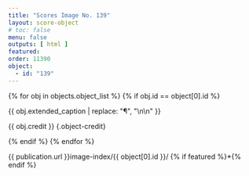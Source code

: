 ```yaml
---
title: "Scores Image No. 139"
layout: score-object
# toc: false
menu: false
outputs: [ html ]
featured: 
order: 11390
object:
  - id: "139"
---
```


{% for obj in objects.object_list %}
{% if obj.id == object[0].id %}

{{ obj.extended_caption | replace: "¶", "\n\n" }}

{{ obj.credit }} {.object-credit}

{% endif %}
{% endfor %}

<div class="object-credit object-url is-print-only">

{{ publication.url }}image-index/{{ object[0].id }}/ {% if featured %}*{% endif %}

</div>
